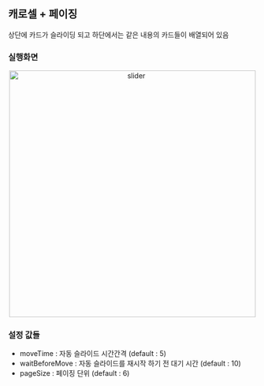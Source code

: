 
## 캐로셀 + 페이징 

상단에 카드가 슬라이딩 되고 
하단에서는 같은 내용의 카드들이 배열되어 있음 

### 실행화면 

<p align="center">
  <img width="500" alt="slider" src="https://user-images.githubusercontent.com/60565660/116843909-66482d00-ac1c-11eb-87f5-2e39b43502ab.png">
</p>

### 설정 값들 
  - moveTime : 자동 슬라이드 시간간격 (default : 5)  
  - waitBeforeMove : 자동 슬라이드를 재시작 하기 전 대기 시간 (default : 10)
  - pageSize : 페이징 단위 (default : 6)
